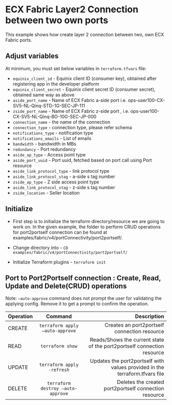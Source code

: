 # ECX Fabric Layer2 Connection between two own ports

This example shows how create layer 2 connection between two, own ECX Fabric ports.

## Adjust variables
At minimum, you must set below variables in `terraform.tfvars` file:

- `equinix_client_id` - Equinix client ID (consumer key), obtained after registering app in the developer platform
- `equinix_client_secret` - Equinix client secret ID (consumer secret), obtained same way as above
- `aside_port_name` - Name of ECX Fabric a-side port i.e. ops-user100-CX-SV5-NL-Qinq-STD-1G-SEC-JP-111
- `zside_port_name` -  Name of ECX Fabric z-side port , i.e. ops-user100-CX-SV5-NL-Qinq-BO-10G-SEC-JP-000
- `connection_name` - the name of the connection
- `connection_type` - connection type, please refer schema
- `notifications_type` - notification type
- `notifications_emails` - List of emails
- `bandwidth` - bandwidth in MBs
- `redundancy` - Port redundancy
- `aside_ap_type` - Access point type
- `aside_port_uuid` - Port uuid, fetched based on port call using Port resource
- `aside_link_protocol_type` - link protocol type
- `aside_link_protocol_stag` - a-side s tag number
- `zside_ap_type` - Z side access point type
- `aside_link_protocol_stag` - z-side s tag number
- `zside_location` - Seller location

## Initialize
- First step is to initialize the terraform directory/resource we are going to work on.
  In the given example, the folder to perform CRUD operations for port2portself connection can be found at examples/fabric/v4/portConnectivity/port2portself/.

- Change directory into - `CD examples/fabric/v4/portConnectivity/port2portself/`
- Initialize Terraform plugins - `terraform init`

## Port to Port2Portself connection  : Create, Read, Update and Delete(CRUD) operations
Note: `–auto-approve` command does not prompt the user for validating the applying config. Remove it to get a prompt to confirm the operation.

| Operation |              Command              |                                                                 Description |
|:----------|:---------------------------------:|----------------------------------------------------------------------------:|
| CREATE    |  `terraform apply –auto-approve`  |                                Creates an port2portself connection resource |
| READ      |         `terraform show`          |      Reads/Shows the current state of the port2portself connection resource |
| UPDATE    |    `terraform apply -refresh`     | Updates the port2portself with values provided in the terraform.tfvars file |
| DELETE    | `terraform destroy –auto-approve` |                       Deletes the created port2portself connection resource |